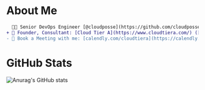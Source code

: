 # About Me

```diff
  👨‍💻 Senior DevOps Engineer [@cloudposse](https://github.com/cloudposse)
+ 💁 Founder, Consultant: [Cloud Tier A](https://www.cloudtiera.com/) ([@cloudtiera](https://github.com/cloudtiera))
- 📅 Book a Meeting with me: [calendly.com/cloudtiera](https://calendly.com/cloudtiera)
```

# GitHub Stats

![Anurag's GitHub stats](https://github-readme-stats.vercel.app/api?username=korenyoni&count_private=true&theme=synthwave)


